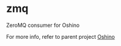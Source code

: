 zmq
=====================
ZeroMQ consumer for Oshino

For more info, refer to parent project [Oshino](https://github.com/CodersOfTheNight/oshino)
